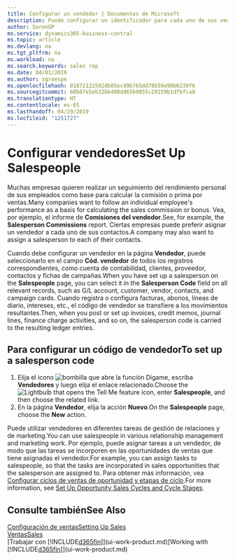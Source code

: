 ```yaml
---
title: Configurar un vendedor | Documentos de Microsoft
description: Puede configurar un identificador para cada uno de sus vendedores, de modo que pueda hacer un seguimiento del rendimiento de una persona o asignar un vendedor a un contacto.
author: SorenGP
ms.service: dynamics365-business-central
ms.topic: article
ms.devlang: na
ms.tgt_pltfrm: na
ms.workload: na
ms.search.keywords: sales rep
ms.date: 04/01/2019
ms.author: sgroespe
ms.openlocfilehash: 01872122592db05ec49b765dd78b59e98b6239f6
ms.sourcegitcommit: 60b87e5eb32bb408dd65b9855c29159b1dfbfca8
ms.translationtype: HT
ms.contentlocale: es-ES
ms.lasthandoff: 04/29/2019
ms.locfileid: "1251727"
---
```

# <a name="set-up-salespeople"></a><span data-ttu-id="7c27b-103">Configurar vendedores</span><span class="sxs-lookup"><span data-stu-id="7c27b-103">Set Up Salespeople</span></span>
<span data-ttu-id="7c27b-104">Muchas empresas quieren realizar un seguimiento del rendimiento personal de sus empleados como base para calcular la comisión o prima por ventas.</span><span class="sxs-lookup"><span data-stu-id="7c27b-104">Many companies want to follow an individual employee's performance as a basis for calculating the sales commission or bonus.</span></span> <span data-ttu-id="7c27b-105">Vea, por ejemplo, el informe de **Comisiones del vendedor**.</span><span class="sxs-lookup"><span data-stu-id="7c27b-105">See, for example, the **Salesperson Commissions** report.</span></span> <span data-ttu-id="7c27b-106">Ciertas empresas puede preferir asignar un vendedor a cada uno de sus contactos.</span><span class="sxs-lookup"><span data-stu-id="7c27b-106">A company may also want to assign a salesperson to each of their contacts.</span></span>

<span data-ttu-id="7c27b-107">Cuando debe configurar un vendedor en la página **Vendedor**, puede seleccionarlo en el campo **Cód. vendedor** de todos los registros correspondientes, como cuenta de contabilidad, clientes, proveedor, contactos y fichas de campañas.</span><span class="sxs-lookup"><span data-stu-id="7c27b-107">When you have set up a salesperson on the **Salespeople** page, you can select it in the **Salesperson Code** field on all relevant records, such as G/L account, customer, vendor, contacts, and campaign cards.</span></span> <span data-ttu-id="7c27b-108">Cuando registra o configura facturas, abonos, líneas de diario, intereses, etc., el código de vendedor se transfiere a los movimientos resultantes.</span><span class="sxs-lookup"><span data-stu-id="7c27b-108">Then, when you post or set up invoices, credit memos, journal lines, finance charge activities, and so on, the salesperson code is carried to the resulting ledger entries.</span></span>

## <a name="to-set-up-a-salesperson-code"></a><span data-ttu-id="7c27b-109">Para configurar un código de vendedor</span><span class="sxs-lookup"><span data-stu-id="7c27b-109">To set up a salesperson code</span></span>
1. <span data-ttu-id="7c27b-110">Elija el icono ![bombilla que abre la función Dígame](media/ui-search/search_small.png "Dígame que desea hacer"), escriba **Vendedores** y luego elija el enlace relacionado.</span><span class="sxs-lookup"><span data-stu-id="7c27b-110">Choose the ![Lightbulb that opens the Tell Me feature](media/ui-search/search_small.png "Tell me what you want to do") icon, enter **Salespeople**, and then choose the related link.</span></span>
2. <span data-ttu-id="7c27b-111">En la página **Vendedor**, elija la acción **Nuevo**.</span><span class="sxs-lookup"><span data-stu-id="7c27b-111">On the **Salespeople** page, choose the **New** action.</span></span>

<span data-ttu-id="7c27b-112">Puede utilizar vendedores en diferentes tareas de gestión de relaciones y de marketing.</span><span class="sxs-lookup"><span data-stu-id="7c27b-112">You can use salespeople in various relationship management and marketing work.</span></span> <span data-ttu-id="7c27b-113">Por ejemplo, puede asignar tareas a un vendedor, de modo que las tareas se incorporen en las oportunidades de ventas que tiene asignadas el vendedor.</span><span class="sxs-lookup"><span data-stu-id="7c27b-113">For example, you can assign tasks to salespeople, so that the tasks are incorporated in sales opportunities that the salesperson are assigned to.</span></span> <span data-ttu-id="7c27b-114">Para obtener más información, vea [Configurar ciclos de ventas de oportunidad y etapas de ciclo](marketing-how-setup-opportunity-sales-cycles-stages.md).</span><span class="sxs-lookup"><span data-stu-id="7c27b-114">For more information, see [Set Up Opportunity Sales Cycles and Cycle Stages](marketing-how-setup-opportunity-sales-cycles-stages.md).</span></span>

## <a name="see-also"></a><span data-ttu-id="7c27b-115">Consulte también</span><span class="sxs-lookup"><span data-stu-id="7c27b-115">See Also</span></span>
[<span data-ttu-id="7c27b-116">Configuración de ventas</span><span class="sxs-lookup"><span data-stu-id="7c27b-116">Setting Up Sales</span></span>](sales-setup-sales.md)  
[<span data-ttu-id="7c27b-117">Ventas</span><span class="sxs-lookup"><span data-stu-id="7c27b-117">Sales</span></span>](sales-manage-sales.md)  
<span data-ttu-id="7c27b-118">[Trabajar con [!INCLUDE[d365fin](includes/d365fin_md.md)]](ui-work-product.md)</span><span class="sxs-lookup"><span data-stu-id="7c27b-118">[Working with [!INCLUDE[d365fin](includes/d365fin_md.md)]](ui-work-product.md)</span></span>  
